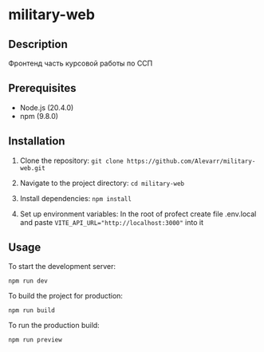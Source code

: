 # military-web

## Description

Фронтенд часть курсовой работы по ССП

## Prerequisites

- Node.js (20.4.0)
- npm (9.8.0)

## Installation

1. Clone the repository:
`git clone https://github.com/Alevarr/military-web.git`

2. Navigate to the project directory:
`cd military-web`

3. Install dependencies:
`npm install`

4. Set up environment variables:
In the root of profect create file .env.local and paste `VITE_API_URL="http://localhost:3000"` into it


## Usage

To start the development server:

`npm run dev`


To build the project for production:

`npm run build`


To run the production build:

`npm run preview`
